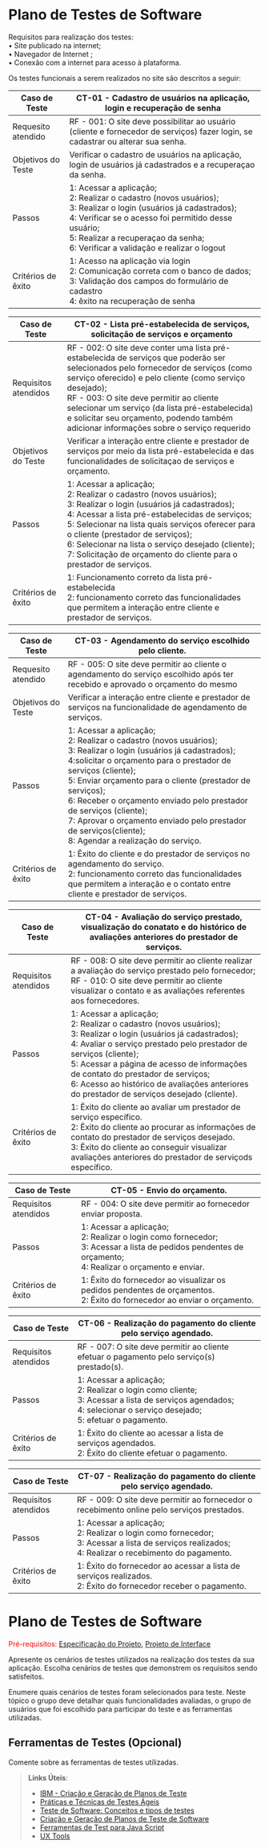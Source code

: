 # Plano de Testes de Software

Requisitos para realização dos testes:<br>
• Site publicado na internet;<br>• Navegador de Internet ;<br>
• Conexão com a internet para acesso à plataforma.


Os testes funcionais a serem realizados no site são descritos a seguir:

|Caso de Teste        |CT-01 - Cadastro de usuários na aplicação, login e recuperação de senha|
|---------------------|----------------------------------------------------------------|
|Requesito atendido   |RF - 001: O site deve possibilitar ao usuário (cliente e fornecedor de serviços) fazer login, se cadastrar ou alterar sua senha.
|Objetivos do Teste   |Verificar o cadastro de usuários na aplicação, login de usuários já cadastrados e a recuperaçao da senha.|
|Passos               |1: Acessar a aplicação;<br>2: Realizar o cadastro (novos usuários);<br>3: Realizar o login (usuários já cadastrados);<br>4: Verificar se o acesso foi permitido desse usuário;<br>5: Realizar a recuperaçao da senha;<br>6: Verificar a validação e realizar o logout|
|Critérios de êxito   |1: Acesso na aplicação via login<br>2: Comunicação correta com o banco de dados;<br>3: Validação dos campos do formulário de cadastro<br>4: êxito na recuperação de senha |

Caso de Teste        |CT-02 - Lista pré-estabelecida de serviços, solicitação de serviços e orçamento|
|---------------------|----------------------------------------------------------------|
|Requisitos atendidos   |RF - 002: O site deve conter uma lista pré-estabelecida de serviços que poderão ser selecionados pelo fornecedor de serviços (como serviço oferecido) e pelo cliente (como serviço desejado);<br> RF - 003: O site deve permitir ao cliente selecionar um serviço (da lista pré-estabelecida) e solicitar seu orçamento, podendo também adicionar informações sobre o serviço requerido
|Objetivos do Teste   |Verificar a interação entre cliente e prestador de serviços por meio da lista pré-estabelecida e das funcionalidades de solicitaçao de serviços e orçamento. |
|Passos               |1: Acessar a aplicação;<br>2: Realizar o cadastro (novos usuários);<br>3: Realizar o login (usuários já cadastrados);<br>4: Acessar a lista pré-estabelecidas de serviços;<br>5: Selecionar na lista quais serviços oferecer para o cliente (prestador de serviços);<br>6: Selecionar na lista o serviço desejado (cliente);<br>7:  Solicitação de orçamento do cliente para o prestador de serviços. |
|Critérios de êxito   |1: Funcionamento correto da lista pré-estabelecida<br>2: funcionamento correto das funcionalidades que permitem a interação entre cliente e prestador de serviços.

Caso de Teste        |CT-03 - Agendamento do serviço escolhido pelo cliente.|
|---------------------|----------------------------------------------------------------|
|Requesito atendido   |RF - 005: O site deve permitir ao cliente o agendamento do serviço escolhido após ter recebido e aprovado o orçamento do mesmo
|Objetivos do Teste   |Verificar a interação entre cliente e prestador de serviços na funcionalidade de agendamento de serviços. |
|Passos               |1: Acessar a aplicação;<br>2: Realizar o cadastro (novos usuários);<br>3: Realizar o login (usuários já cadastrados);<br>4:solicitar o orçamento para o prestador de serviços (cliente);<br>5: Enviar orçamento para o cliente (prestador de serviços);<br>6: Receber o orçamento enviado pelo prestador de serviços (cliente);<br>7: Aprovar o orçamento enviado pelo prestador de serviços(cliente);<br>8: Agendar a realização do serviço. |
|Critérios de êxito   |1: Êxito do cliente e do prestador de serviços no agendamento do serviço.<br>2: funcionamento correto das funcionalidades que permitem a interação e o contato entre cliente e prestador de serviços.

Caso de Teste        |CT-04 - Avaliação do serviço prestado, visualização do conatato e do histórico de avaliações anteriores do prestador de serviços.|
|---------------------|----------------------------------------------------------------|
|Requisitos atendidos   |RF - 008: O site deve permitir ao cliente realizar a avaliação do serviço prestado pelo fornecedor;<br>RF - 010: O site deve permitir ao cliente visualizar o contato e as avaliações referentes aos fornecedores. |
|Passos               |1: Acessar a aplicação;<br>2: Realizar o cadastro (novos usuários);<br>3: Realizar o login (usuários já cadastrados);<br>4: Avaliar o serviço prestado pelo prestador de serviços (cliente);<br>5: Acessar a página de acesso de informações de contato do prestador de serviços;<br>6: Acesso ao histórico de avaliações anteriores do prestador de serviços desejado (cliente).|
|Critérios de êxito   |1: Êxito do cliente ao avaliar um prestador de serviço específico.<br>2:  Êxito do cliente ao procurar as informações de contato do prestador de serviços desejado.<br>3: Êxito do cliente ao conseguir visualizar avaliações anteriores do prestador de serviçods específico.

Caso de Teste        |CT-05 - Envio do orçamento.|
|---------------------|----------------------------------------------------------------|
|Requisitos atendidos   |RF - 004: O site deve permitir ao fornecedor enviar proposta.	 |
|Passos               |1: Acessar a aplicação;<br>2: Realizar o login como fornecedor;<br>3: Acessar a lista de pedidos pendentes de orçamento;<br>4: Realizar o orçamento e enviar.|
|Critérios de êxito   |1: Êxito do fornecedor ao visualizar os pedidos pendentes de orçamentos.<br>2:  Êxito do fornecedor ao enviar o orçamento.

Caso de Teste        |CT-06 - Realização do pagamento do cliente pelo serviço agendado.|
|---------------------|----------------------------------------------------------------|
|Requisitos atendidos   |RF - 007: O site deve permitir ao cliente efetuar o pagamento pelo serviço(s) prestado(s).		 |
|Passos               |1: Acessar a aplicação;<br>2: Realizar o login como cliente;<br>3: Acessar a lista de serviços agendados;<br>4: selecionar o serviço desejado;<br>5: efetuar o pagamento.|
|Critérios de êxito   |1: Êxito do cliente ao acessar a lista de serviços agendados.<br>2:  Êxito do cliente efetuar o pagamento.

Caso de Teste        |CT-07 - Realização do pagamento do cliente pelo serviço agendado.|
|---------------------|----------------------------------------------------------------|
|Requisitos atendidos   |RF - 009: O site deve permitir ao fornecedor o recebimento online pelo serviços prestados.		 |
|Passos               |1: Acessar a aplicação;<br>2: Realizar o login como fornecedor;<br>3: Acessar a lista de serviços realizados;<br>4: Realizar o recebimento do pagamento.|
|Critérios de êxito   |1: Êxito do fornecedor ao acessar a lista de serviços realizados.<br>2:  Êxito do fornecedor receber o pagamento.





















# Plano de Testes de Software

<span style="color:red">Pré-requisitos: <a href="2-Especificação do Projeto.md"> Especificação do Projeto</a></span>, <a href="3-Projeto de Interface.md"> Projeto de Interface</a>

Apresente os cenários de testes utilizados na realização dos testes da sua aplicação. Escolha cenários de testes que demonstrem os requisitos sendo satisfeitos.

Enumere quais cenários de testes foram selecionados para teste. Neste tópico o grupo deve detalhar quais funcionalidades avaliadas, o grupo de usuários que foi escolhido para participar do teste e as ferramentas utilizadas.
 
## Ferramentas de Testes (Opcional)

Comente sobre as ferramentas de testes utilizadas.
 
> **Links Úteis**:
> - [IBM - Criação e Geração de Planos de Teste](https://www.ibm.com/developerworks/br/local/rational/criacao_geracao_planos_testes_software/index.html)
> - [Práticas e Técnicas de Testes Ágeis](http://assiste.serpro.gov.br/serproagil/Apresenta/slides.pdf)
> -  [Teste de Software: Conceitos e tipos de testes](https://blog.onedaytesting.com.br/teste-de-software/)
> - [Criação e Geração de Planos de Teste de Software](https://www.ibm.com/developerworks/br/local/rational/criacao_geracao_planos_testes_software/index.html)
> - [Ferramentas de Test para Java Script](https://geekflare.com/javascript-unit-testing/)
> - [UX Tools](https://uxdesign.cc/ux-user-research-and-user-testing-tools-2d339d379dc7)
